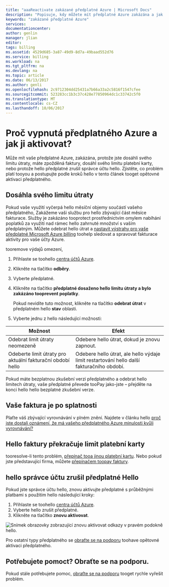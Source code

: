 ```yaml
---
title: "aaaReactivate zakázané předplatné Azure | Microsoft Docs"
description: "Popisuje, kdy můžete mít předplatné Azure zakázána a jak tooreactivate ho."
keywords: "zakázané předplatné Azure"
services: 
documentationcenter: 
author: genlin
manager: jlian
editor: 
tags: billing
ms.assetid: 4529d685-3a87-49d9-8d7a-49baad552d76
ms.service: billing
ms.workload: na
ms.tgt_pltfrm: na
ms.devlang: na
ms.topic: article
ms.date: 06/13/2017
ms.author: genli
ms.openlocfilehash: 2c9712304dd25431a7b66a33a2c5816f1547cfee
ms.sourcegitcommit: 523283cc1b3c37c428e77850964dc1c33742c5f0
ms.translationtype: MT
ms.contentlocale: cs-CZ
ms.lasthandoff: 10/06/2017
---
```

# <a name="why-is-my-azure-subscription-disabled-and-how-do-i-reactivate-it"></a>Proč vypnutá předplatného Azure a jak ji aktivovat?
Může mít vaše předplatné Azure, zakázána, protože jste dosáhli svého limitu útraty, máte zpožděná faktury, dosáhl svého limitu platební karty, nebo protože hello předplatné zrušil správce účtu hello. Zjistěte, co problém platí tooyou a postupujte podle kroků hello v tento článek tooget opětovné aktivaci předplatného.

## <a name="you-reached-your-spending-limit"></a>Dosáhla svého limitu útraty
Pokud vaše využití vyčerpá hello měsíční objemy součástí vašeho předplatného, Zakážeme vaši službu pro hello zbývající část měsíce fakturace. Služby je zakázáno tooprotect prostřednictvím omylem nabíhání poplatků za využití nad rámec hello zahrnuté množství s vaším předplatným. Můžete odebrat hello útrat a [nastavit výstrahy pro vaše předplatné Microsoft Azure billing](billing-set-up-alerts.md) toohelp sledovat a spravovat fakturace aktivity pro vaše účty Azure.

tooremove výdajů omezení,

1. Přihlaste se toohello [centra účtů Azure](https://account.windowsazure.com/Home/Index).
2. Klikněte na tlačítko **odběry**.
3. Vyberte předplatné.
4. Klikněte na tlačítko **předplatné dosaženo hello limitu útraty a bylo zakázáno tooprevent poplatky**.

    Pokud nevidíte tuto možnost, klikněte na tlačítko **odebrat útrat** v předplatném hello **stav** oblasti.
5. Vyberte jednu z hello následující možnosti:

| Možnost | Efekt |
| --- | --- |
| Odebrat limit útraty neomezeně |Odebere hello útrat, dokud je znovu zapnout. |
| Odeberte limit útraty pro aktuální fakturační období hello |Odebere hello útrat, ale hello výdaje limit restartování hello další fakturačního období. |

Pokud máte bezplatnou zkušební verzi předplatného a odebrat hello limitech útraty, vaše předplatné převede tooPay jako-jste – přejděte na konci hello hello bezplatné zkušební verze.

## <a name="your-bill-is-past-due"></a>Vaše faktura je po splatnosti
Plaťte váš zbývající vyrovnávání v plném znění. Najdete v článku hello [proč jste dostali oznámení, že má vašeho předplatného Azure minulosti kvůli vyrovnávání?](billing-azure-subscription-past-due-balance.md#how-to-resolve-the-issue)

## <a name="hello-bill-exceeds-your-credit-card-limit"></a>Hello faktury překračuje limit platební karty
tooresolve-li tento problém, [přepínač tooa jinou platební kartu](billing-how-to-change-credit-card.md). Nebo pokud jste představující firma, můžete [přepínačem toopay faktury](https://azure.microsoft.com/pricing/invoicing/).

## <a name="hello-subscription-was-canceled-by-hello-account-administrator"></a>hello správce účtu zrušil předplatné Hello
Pokud jste správce účtu hello, znovu aktivujte předplatné s průběžnými platbami s použitím hello následující kroky:

1. Přihlaste se toohello [centra účtů Azure](https://account.windowsazure.com/Home/Index).
2. Vyberte hello zrušit předplatné.
3. Klikněte na tlačítko **znovu aktivovat**.

![Snímek obrazovky zobrazující znovu aktivovat odkazy v pravém podokně hello.](./media/billing-how-to-cancel-azure-subscription/reactivate-sub.png)

Pro ostatní typy předplatného se [obraťte se na podporu](https://portal.azure.com/?#blade/Microsoft_Azure_Support/HelpAndSupportBlade) toohave opětovné aktivaci předplatného.

## <a name="need-help-contact-support"></a>Potřebujete pomoct? Obraťte se na podporu.
Pokud stále potřebujete pomoc, [obraťte se na podporu](https://portal.azure.com/?#blade/Microsoft_Azure_Support/HelpAndSupportBlade) tooget rychle vyřešit problém.
